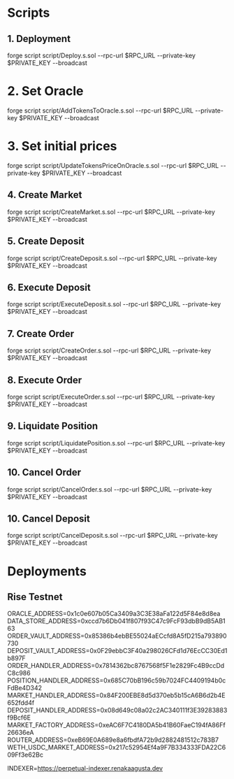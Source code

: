 # Scripts

## 1. Deployment

forge script script/Deploy.s.sol --rpc-url $RPC_URL --private-key $PRIVATE_KEY --broadcast

# 2. Set Oracle

forge script script/AddTokensToOracle.s.sol --rpc-url $RPC_URL --private-key $PRIVATE_KEY --broadcast

# 3. Set initial prices

forge script script/UpdateTokensPriceOnOracle.s.sol --rpc-url $RPC_URL --private-key $PRIVATE_KEY --broadcast

## 4. Create Market

forge script script/CreateMarket.s.sol --rpc-url $RPC_URL --private-key $PRIVATE_KEY --broadcast

## 5. Create Deposit

forge script script/CreateDeposit.s.sol --rpc-url $RPC_URL --private-key $PRIVATE_KEY --broadcast

## 6. Execute Deposit

forge script script/ExecuteDeposit.s.sol --rpc-url $RPC_URL --private-key $PRIVATE_KEY --broadcast

## 7. Create Order

forge script script/CreateOrder.s.sol --rpc-url $RPC_URL --private-key $PRIVATE_KEY --broadcast

## 8. Execute Order

forge script script/ExecuteOrder.s.sol --rpc-url $RPC_URL --private-key $PRIVATE_KEY --broadcast

## 9. Liquidate Position

forge script script/LiquidatePosition.s.sol --rpc-url $RPC_URL --private-key $PRIVATE_KEY --broadcast

## 10. Cancel Order

forge script script/CancelOrder.s.sol --rpc-url $RPC_URL --private-key $PRIVATE_KEY --broadcast

## 10. Cancel Deposit

forge script script/CancelDeposit.s.sol --rpc-url $RPC_URL --private-key $PRIVATE_KEY --broadcast

# Deployments

## Rise Testnet

ORACLE_ADDRESS=0x1c0e607b05Ca3409a3C3E38aFa122d5F84e8d8ea
DATA_STORE_ADDRESS=0xccd7b6Db041f807f93C47c9FcF93dbB9dB5AB163
ORDER_VAULT_ADDRESS=0x85386b4ebBE55024aECcfd8A5fD215a793890730
DEPOSIT_VAULT_ADDRESS=0x0F29ebbC3F40a298026CFd1d76EcCC30Ed1b897F
ORDER_HANDLER_ADDRESS=0x7814362bc8767568f5F1e2829Fc4B9ccDdC8c986
POSITION_HANDLER_ADDRESS=0x685C70bB196c59b7024FC4409194b0cFdBe4D342
MARKET_HANDLER_ADDRESS=0x84F200EBE8d5d370eb5b15cA6B6d2b4E652fdd4f
DEPOSIT_HANDLER_ADDRESS=0x08d649c08a02c2AC340111f3E39283883f9Bcf6E
MARKET_FACTORY_ADDRESS=0xeAC6F7C4180DA5b41B60FaeC194fA86Ff26636eA
ROUTER_ADDRESS=0xeB69E0A689e8a6fbdfA72b9d2882481512c783B7
WETH_USDC_MARKET_ADDRESS=0x217c52954Ef4a9F7B334333FDA22C609Ff3e62Bc

INDEXER=https://perpetual-indexer.renakaagusta.dev
